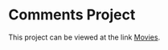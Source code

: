 # Comments Project

This project can be viewed at the link [Movies](https://evanstcom.github.io/what-is-watch/).
